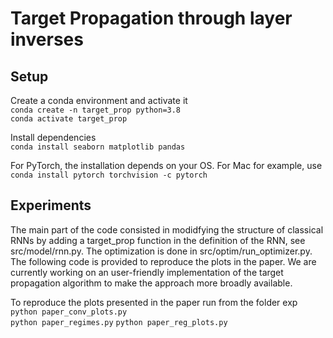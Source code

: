 # Target Propagation through layer inverses

## Setup
Create a conda environment and activate it  
``conda create -n target_prop python=3.8``  
``conda activate target_prop``

Install dependencies  
``conda install seaborn matplotlib pandas``

For PyTorch, the installation depends on your OS. For Mac for example, use  
``conda install pytorch torchvision -c pytorch``


## Experiments
The main part of the code consisted in modidfying the structure of classical RNNs by adding a target_prop function
in the definition of the RNN, see src/model/rnn.py.
The optimization is done in src/optim/run_optimizer.py.
The following code is provided to reproduce the plots in the paper.
We are currently working on an user-friendly implementation of the target propagation algorithm
to make the approach more broadly available.

To reproduce the plots presented in the paper run from the folder exp   
``python paper_conv_plots.py``  
``python paper_regimes.py``
``python paper_reg_plots.py``
